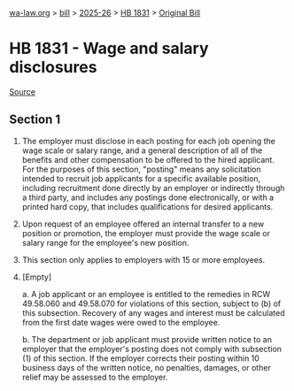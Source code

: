 [wa-law.org](/) > [bill](/bill/) > [2025-26](/bill/2025-26/) > [HB 1831](/bill/2025-26/hb/1831/) > [Original Bill](/bill/2025-26/hb/1831/1/)

# HB 1831 - Wage and salary disclosures

[Source](http://lawfilesext.leg.wa.gov/biennium/2025-26/Pdf/Bills/House%20Bills/1831.pdf)

## Section 1
1. The employer must disclose in each posting for each job opening the wage scale or salary range, and a general description of all of the benefits and other compensation to be offered to the hired applicant. For the purposes of this section, "posting" means any solicitation intended to recruit job applicants for a specific available position, including recruitment done directly by an employer or indirectly through a third party, and includes any postings done electronically, or with a printed hard copy, that includes qualifications for desired applicants.

2. Upon request of an employee offered an internal transfer to a new position or promotion, the employer must provide the wage scale or salary range for the employee's new position.

3. This section only applies to employers with 15 or more employees.

4. [Empty]

    a. A job applicant or an employee is entitled to the remedies in RCW 49.58.060 and 49.58.070 for violations of this section, subject to (b) of this subsection. Recovery of any wages and interest must be calculated from the first date wages were owed to the employee.

    b. The department or job applicant must provide written notice to an employer that the employer's posting does not comply with subsection (1) of this section. If the employer corrects their posting within 10 business days of the written notice, no penalties, damages, or other relief may be assessed to the employer.
